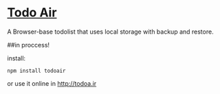 [Todo Air](http://todoa.ir)
===

A Browser-base todolist that uses local storage with backup and restore.

##in proccess!


install:
```
npm install todoair
```

or use it online in http://todoa.ir

